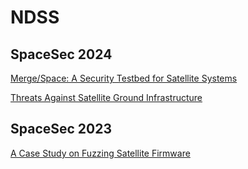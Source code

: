 # NDSS
## SpaceSec 2024  
[Merge/Space: A Security Testbed for Satellite Systems](https://www.ndss-symposium.org/ndss-paper/auto-draft-446/)  

[Threats Against Satellite Ground Infrastructure](https://www.ndss-symposium.org/ndss-paper/auto-draft-448/)  

## SpaceSec 2023  
[A Case Study on Fuzzing Satellite Firmware](https://www.ndss-symposium.org/ndss-paper/auto-draft-412/)  

